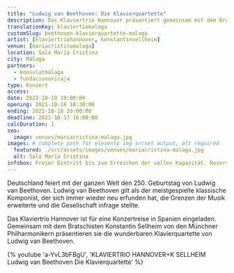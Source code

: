 ```yaml
---
title: "Ludwig van Beethoven: Die Klavierquartette"
description: Das Klaviertrio Hannover präsentiert gemeinsam mit dem Bratschisten Konstantin Sellheim von den Münchner Philharmonikern die  Klavierquartette von Ludwig van Beethoven.
translationKey: klaviertiomalaga
customSlug: beethoven-klavierquartette-malaga
artist: [klaviertriohannover, konstantinsellheim]
venue: [mariacristinamalaga]
location: Sala María Cristina
city: Málaga
partners:
  - konsulatmalaga
  - fundacionunicaja
type: Konzert
access:
date: 2021-10-18 19:00:00
opening: 2021-10-18 18:30:00
ending: 2021-10-18 20:00:00
deadline: 2021-10-17 16:00:00
calcDuration: 1
seo:
  image: venues/mariacristina-malaga.jpg
images: # complete path for eleventy img srcset output, alt required
  featured: ./src/assets/images/venues/mariacristina-malaga.jpg
  alt: Sala María Cristina
infobox: Freier Eintritt bis zum Erreichen der vollen Kapazität. Reservierte Plätze nur mit persönlicher Einladung durch die Fundación Goethe.
---
```


Deutschland feiert mit der ganzen Welt den 250. Geburtstag von Ludwig van Beethoven. Ludwig van Beethoven gilt als der meistgespielte klassische Komponist, der sich immer wieder neu erfunden hat, die Grenzen der Musik erweiterte und die Gesellschaft infrage stellte.

Das Klaviertrio Hannover ist für eine Konzertreise in Spanien eingeladen. Gemeinsam mit dem Bratschisten Konstantin Sellheim von den Münchner Philharmonikern präsentieren sie die wunderbaren Klavierquartette von Ludwig van Beethoven.

{% youtube 'a-YvL3bFBgU', 'KLAVIERTRIO HANNOVER+K SELLHEIM Ludwig van Beethoven Die Klavierquartette' %}
